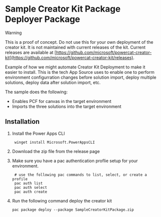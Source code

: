 # Sample Creator Kit Package Deployer Package

> [!WARNING]
> This is a proof of concept.  Do not use this for your own deployment of the creator kit.  It is not maintained with current releases of the kit.  Current releases are available at [https://github.com/microsoft/powercat-creator-kit](https://github.com/microsoft/powercat-creator-kit/releases).

Example of how we might automate Creator Kit Deployment to make it easier to install.  This is the tech App Source uses to enable one to perform environment configurration changes before solution import, deploy multiple solutions, deploy data after solution import, etc.

The sample does the following:

- Enables PCF for canvas in the target environment
- Imports the three solutions into the target environment

## Installation

1. Install the Power Apps CLI

    ```
     winget install Microsoft.PowerAppsCLI
    ```

1. Download the zip file from the release page
1. Make sure you have a pac authentication proflie setup for your environment.

   ```
    # use the following pac commands to list, select, or create a profile
    pac auth list
    pac auth select
    pac auth create
    ```

1. Run the following command deploy the creator kit

    ```
    pac package deploy --package SampleCreatorKitPackage.zip
    ```
